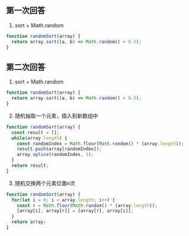 ## 第一次回答
1. sort + Math.random
```js
function randomSort(array) {
  return array.sort((a, b) => Math.random() > 0.5);
}
```

## 第二次回答
1. sort + Math.random
```js
function randomSort(array) {
  return array.sort((a, b) => Math.random() > 0.5);
}
```

2. 随机抽取一个元素，插入到新数组中
```js
function randomSort(array) {
  const result = [];
  while(array.length) {
    const randomIndex = Math.floor(Math.random() * (array.length));
    result.push(array[randomIndex]);
    array.splice(randomIndex, 1);
  }
  return result;
}
```

3. 随机交换两个元素位置n次
```js
function randomSort(array) {
  for(let i = 0; i < array.length; i++) {
    const r = Math.floor(Math.random() * (array.length));
    [array[i], array[r]] = [array[r], array[i]];
  }
  return array;
}
```